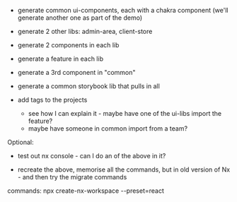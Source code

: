 - generate  common ui-components, each with a chakra component (we'll generate another one as part of the demo)
- generate 2 other libs: admin-area, client-store
- generate 2 components in each lib
- generate a feature in each lib

- generate a 3rd component in "common"
- generate a common storybook lib that pulls in all
- add tags to the projects
  - see how I can explain it - maybe have one of the ui-libs import the feature?
  - maybe have someone in common import from a team?


Optional:
- test out nx console - can I do an of the above in it?


- recreate the above, memorise all the commands, but in old version of Nx - and then try the migrate commands 


commands:
npx create-nx-workspace --preset=react
